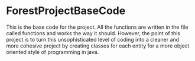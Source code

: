 # ForestProjectBaseCode
This is the base code for the project. All the functions are written in the file called functions and works the way it should. However, the point of this project is to turn this unsophisticated level of coding into a cleaner and more cohesive project by creating classes for each entity for a more object oriented style of programming in java. 

